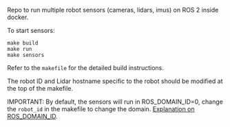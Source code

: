 Repo to run multiple robot sensors (cameras, lidars, imus) on ROS 2 inside docker.

To start sensors:
```
make build
make run
make sensors
```

Refer to the `makefile` for the detailed build instructions. 

The robot ID and Lidar hostname specific to the robot should be modified at the top of the makefile.

IMPORTANT: By default, the sensors will run in ROS_DOMAIN_ID=0, change the `robot_id` in the makefile to change the domain. [Explanation on ROS_DOMAIN_ID](https://docs.ros.org/en/foxy/Concepts/About-Domain-ID.html).